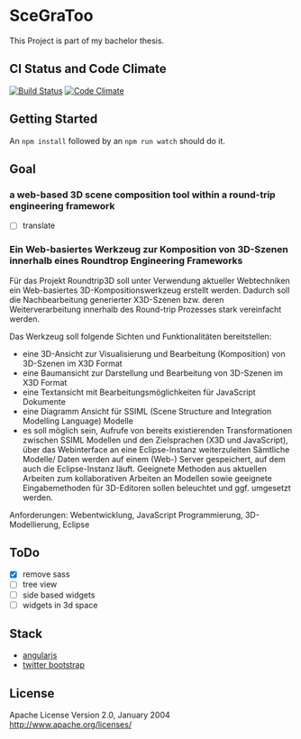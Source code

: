 # SceGraToo

This Project is part of my bachelor thesis.

## CI Status and Code Climate
[![Build Status](https://travis-ci.org/despairblue/scegratoo3.png?branch=master)](https://travis-ci.org/despairblue/scegratoo3) [![Code Climate](https://codeclimate.com/github/despairblue/scegratoo3.png)](https://codeclimate.com/github/despairblue/scegratoo3)

## Getting Started
An `npm install` followed by an `npm run watch` should do it.

## Goal

### a web-based 3D scene composition tool within a round-trip engineering framework
* [ ] translate

<!-- Build a web based 3D scene composition tool for the Project `Roundtrip3D` using current web technologies.
The Tool should provide following views and features -->
<!-- - A 3D View to visualize and edit 3D scenes in the X3DOM format -->
<!-- - A tree view to outline and edit 3D scenes in the X3DOM format -->
<!-- - A text view to edit JavaScript code -->
<!-- - A diagram view for SSIML (`Scene Structure and Integration Modelling Language`) models -->
<!-- - optional feature: launch transformation (transforming SSIML to X3DOM and JavaScript and the other way around) jobs on another machine running an eclipse instance -->

<!-- Requirements: model driven software engineering, web development, JavaScript programming, 3D modeling -->

### Ein Web-basiertes Werkzeug zur Komposition von 3D-Szenen innerhalb eines Roundtrop Engineering Frameworks
Für das Projekt Roundtrip3D soll unter Verwendung aktueller Webtechniken ein Web-basiertes 3D-Kompositionswerkzeug erstellt werden. Dadurch soll die Nachbearbeitung generierter X3D-Szenen bzw. deren Weiterverarbeitung innerhalb des Round-trip Prozesses stark vereinfacht werden.

Das Werkzeug soll folgende Sichten und Funktionalitäten bereitstellen:
  * eine 3D-Ansicht zur Visualisierung und Bearbeitung (Komposition) von 3D-Szenen im X3D Format
  * eine Baumansicht zur Darstellung und Bearbeitung von  3D-Szenen im X3D Format
  * eine Textansicht mit Bearbeitungsmöglichkeiten für JavaScript Dokumente
  * eine Diagramm Ansicht für SSIML (Scene Structure and Integration Modelling Language) Modelle
  * es soll möglich sein, Aufrufe von bereits existierenden Transformationen zwischen SSIML Modellen und den Zielsprachen (X3D und JavaScript), über das Webinterface an eine Eclipse-Instanz weiterzuleiten
Sämtliche Modelle/ Daten werden auf einem (Web-) Server gespeichert, auf dem auch die Eclipse-Instanz läuft. Geeignete Methoden aus aktuellen Arbeiten zum kollaborativen Arbeiten an Modellen sowie geeignete Eingabemethoden für 3D-Editoren sollen beleuchtet und ggf. umgesetzt werden.

Anforderungen: Webentwicklung, JavaScript Programmierung, 3D-Modellierung, Eclipse 

## ToDo
- [x] remove sass
- [ ] tree view
- [ ] side based widgets
- [ ] widgets in 3d space

## Stack
- [angularjs](http://angularjs.org/)
- [twitter bootstrap](http://getbootstrap.com/)

## License
Apache License
Version 2.0, January 2004
http://www.apache.org/licenses/
